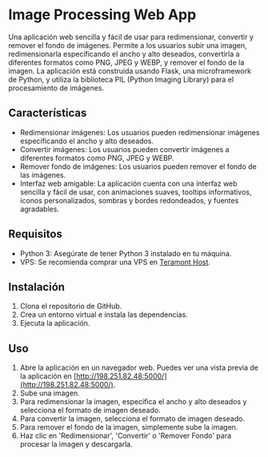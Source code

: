 # Image Processing Web App

Una aplicación web sencilla y fácil de usar para redimensionar, convertir y remover el fondo de imágenes. Permite a los usuarios subir una imagen, redimensionarla especificando el ancho y alto deseados, convertirla a diferentes formatos como PNG, JPEG y WEBP, y remover el fondo de la imagen. La aplicación está construida usando Flask, una microframework de Python, y utiliza la biblioteca PIL (Python Imaging Library) para el procesamiento de imágenes.

## Características

- Redimensionar imágenes: Los usuarios pueden redimensionar imágenes especificando el ancho y alto deseados.
- Convertir imágenes: Los usuarios pueden convertir imágenes a diferentes formatos como PNG, JPEG y WEBP.
- Remover fondo de imágenes: Los usuarios pueden remover el fondo de las imágenes.
- Interfaz web amigable: La aplicación cuenta con una interfaz web sencilla y fácil de usar, con animaciones suaves, tooltips informativos, iconos personalizados, sombras y bordes redondeados, y fuentes agradables.

## Requisitos

- Python 3: Asegúrate de tener Python 3 instalado en tu máquina.
- VPS: Se recomienda comprar una VPS en [Teramont Host](https://www.teramont.net/vps).

## Instalación

1. Clona el repositorio de GitHub.
2. Crea un entorno virtual e instala las dependencias.
3. Ejecuta la aplicación.

## Uso

1. Abre la aplicación en un navegador web. Puedes ver una vista previa de la aplicación en [http://198.251.82.48:5000/](http://198.251.82.48:5000/).
2. Sube una imagen.
3. Para redimensionar la imagen, especifica el ancho y alto deseados y selecciona el formato de imagen deseado.
4. Para convertir la imagen, selecciona el formato de imagen deseado.
5. Para remover el fondo de la imagen, simplemente sube la imagen.
6. Haz clic en 'Redimensionar', 'Convertir' o 'Remover Fondo' para procesar la imagen y descargarla.